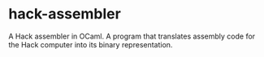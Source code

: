 # hack-assembler
A Hack assembler in OCaml. A program that translates assembly code for the Hack computer into its binary representation.
